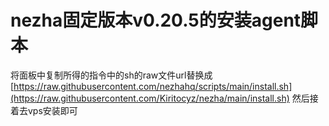 # nezha固定版本v0.20.5的安装agent脚本
将面板中复制所得的指令中的sh的raw文件url替换成[https://raw.githubusercontent.com/nezhahq/scripts/main/install.sh](https://raw.githubusercontent.com/Kiritocyz/nezha/main/install.sh)
然后接着去vps安装即可
